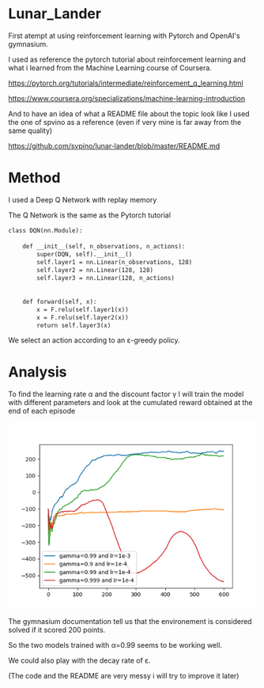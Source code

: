 # Lunar_Lander
First atempt at using reinforcement learning with Pytorch and OpenAI's gymnasium.

I used as reference the pytorch tutorial about reinforcement learning and what i learned from the Machine Learning course of Coursera.

https://pytorch.org/tutorials/intermediate/reinforcement_q_learning.html

https://www.coursera.org/specializations/machine-learning-introduction

And to have an idea of what a README file about the topic look like I used the one of spvino as a reference (even if very mine is far away from the same quality)

https://github.com/svpino/lunar-lander/blob/master/README.md

# Method
I used a Deep Q Network with replay memory

The Q Network is the same as the Pytorch tutorial

```
class DQN(nn.Module):

    def __init__(self, n_observations, n_actions):
        super(DQN, self).__init__()
        self.layer1 = nn.Linear(n_observations, 128)
        self.layer2 = nn.Linear(128, 128)
        self.layer3 = nn.Linear(128, n_actions)


    def forward(self, x):
        x = F.relu(self.layer1(x))
        x = F.relu(self.layer2(x))
        return self.layer3(x)
```

We select an action according to an ε-greedy policy.

# Analysis

To find the learning rate α and the discount factor γ I will train the model with different parameters and look at the cumulated reward obtained at the end of each episode

![Hyperparameters search](https://github.com/H0ruki/Lunar_Lander/blob/main/plot_cumulated_reward.png)


The gymnasium documentation tell us that the environement is considered solved if it scored 200 points.

So the two models trained with α=0.99 seems to be working well.

We could also play with the decay rate of ε.









(The code and the README are very messy i will try to improve it later)

